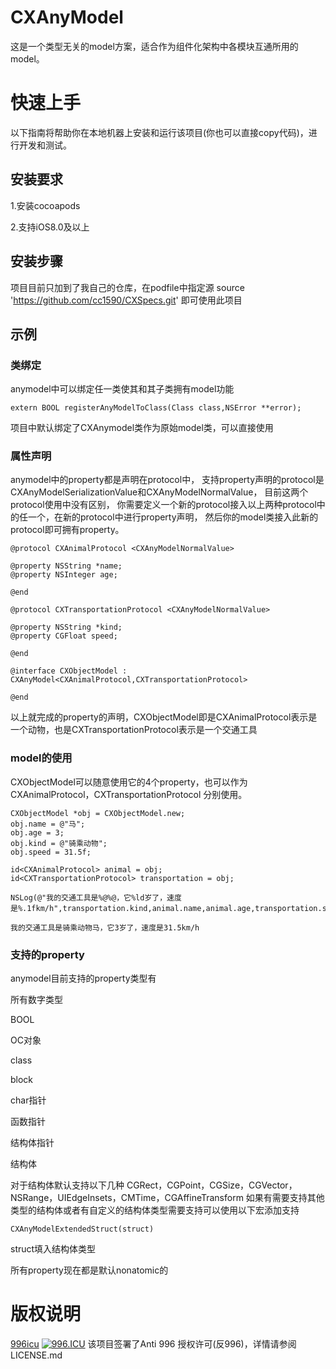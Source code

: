 # CXAnyModel
这是一个类型无关的model方案，适合作为组件化架构中各模块互通所用的model。


# 快速上手
以下指南将帮助你在本地机器上安装和运行该项目(你也可以直接copy代码)，进行开发和测试。


## 安装要求
1.安装cocoapods

2.支持iOS8.0及以上

## 安装步骤
项目目前只加到了我自己的仓库，在podfile中指定源
source 'https://github.com/cc1590/CXSpecs.git'
即可使用此项目


## 示例

### 类绑定
anymodel中可以绑定任一类使其和其子类拥有model功能


```
extern BOOL registerAnyModelToClass(Class class,NSError **error);
```

项目中默认绑定了CXAnymodel类作为原始model类，可以直接使用

### 属性声明
anymodel中的property都是声明在protocol中，
支持property声明的protocol是CXAnyModelSerializationValue和CXAnyModelNormalValue，
目前这两个protocol使用中没有区别，
你需要定义一个新的protocol接入以上两种protocol中的任一个，在新的protocol中进行property声明，
然后你的model类接入此新的protocol即可拥有property。


```
@protocol CXAnimalProtocol <CXAnyModelNormalValue>

@property NSString *name;
@property NSInteger age;

@end

@protocol CXTransportationProtocol <CXAnyModelNormalValue>

@property NSString *kind;
@property CGFloat speed;

@end

@interface CXObjectModel : CXAnyModel<CXAnimalProtocol,CXTransportationProtocol>

@end
```

以上就完成的property的声明，CXObjectModel即是CXAnimalProtocol表示是一个动物，也是CXTransportationProtocol表示是一个交通工具

### model的使用

CXObjectModel可以随意使用它的4个property，也可以作为CXAnimalProtocol，CXTransportationProtocol 分别使用。

```
CXObjectModel *obj = CXObjectModel.new;
obj.name = @"马";
obj.age = 3;
obj.kind = @"骑乘动物";
obj.speed = 31.5f;

id<CXAnimalProtocol> animal = obj;
id<CXTransportationProtocol> transportation = obj;

NSLog(@"我的交通工具是%@%@，它%ld岁了，速度是%.1fkm/h",transportation.kind,animal.name,animal.age,transportation.speed);

我的交通工具是骑乘动物马，它3岁了，速度是31.5km/h
```


### 支持的property
anymodel目前支持的property类型有

所有数字类型

BOOL

OC对象

class

block

char指针

函数指针

结构体指针

结构体


对于结构体默认支持以下几种
CGRect，CGPoint，CGSize，CGVector，NSRange，UIEdgeInsets，CMTime，CGAffineTransform
如果有需要支持其他类型的结构体或者有自定义的结构体类型需要支持可以使用以下宏添加支持
```
CXAnyModelExtendedStruct(struct)
```
struct填入结构体类型

所有property现在都是默认nonatomic的

# 版权说明
[996icu](https://github.com/996icu/996.ICU)
[![996.ICU](https://img.shields.io/badge/link-996.icu-red.svg)](https://996.icu)
该项目签署了Anti 996 授权许可(反996)，详情请参阅 LICENSE.md

